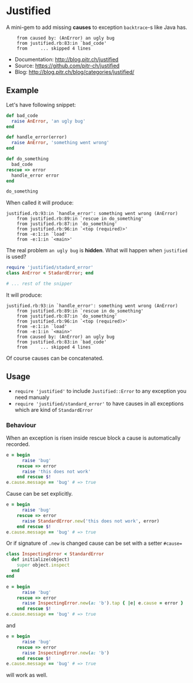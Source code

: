 # Justified

A mini-gem to add missing **causes** to exception `backtrace`-s like Java has.

        from caused by: (AnError) an ugly bug
        from justified.rb:83:in `bad_code'
        from     ... skipped 4 lines

-   Documentation: <http://blog.pitr.ch/justified>
-   Source: <https://github.com/pitr-ch/justified>
-   Blog: <http://blog.pitr.ch/blog/categories/justified/>


## Example

Let's have following snippet:

```ruby
def bad_code
  raise AnError, 'an ugly bug'
end

def handle_error(error)
  raise AnError, 'something went wrong'
end

def do_something
  bad_code
rescue => error
  handle_error error
end

do_something
```

When called it will produce:

    justified.rb:93:in `handle_error': something went wrong (AnError)
        from justified.rb:89:in `rescue in do_something'
        from justified.rb:87:in `do_something'
        from justified.rb:96:in `<top (required)>'
        from -e:1:in `load'
        from -e:1:in `<main>'

The real problem `an ugly bug` is **hidden**. What will happen when `justified` is used?

```ruby
require 'justified/stadard_error'
class AnError < StadardError; end

# ... rest of the snipper
```

It will produce:

    justified.rb:93:in `handle_error': something went wrong (AnError)
        from justified.rb:89:in `rescue in do_something'
        from justified.rb:87:in `do_something'
        from justified.rb:96:in `<top (required)>'
        from -e:1:in `load'
        from -e:1:in `<main>'
        from caused by: (AnError) an ugly bug
        from justified.rb:83:in `bad_code'
        from     ... skipped 4 lines

Of course causes can be concatenated. 

## Usage

*   `require 'justified'` to include `Justified::Error` to any exception you need manualy
*   `require 'justified/standard_error'` to have causes in all exceptions which are kind of `StandardError`

### Behaviour

When an exception is risen inside rescue block a cause is automatically recorded.

```ruby
e = begin
      raise 'bug'
    rescue => error
      raise 'this does not work'
    end rescue $!
e.cause.message == 'bug' # => true
```

Cause can be set explicitly.

```ruby
e = begin
      raise 'bug'
    rescue => error
      raise StandardError.new('this does not work', error)
    end rescue $!
e.cause.message == 'bug' # => true
```

Or if signature of `.new` is changed cause can be set with a setter `#cause=`

```ruby
class InspectingError < StandardError
  def initialize(object)
    super object.inspect
  end
end

e = begin
      raise 'bug'
    rescue => error
      raise InspectingError.new(a: 'b').tap { |e| e.cause = error }
    end rescue $!
e.cause.message == 'bug' # => true
```
 
and

```ruby
e = begin
      raise 'bug'
    rescue => error
      raise InspectingError.new(a: 'b')
    end rescue $!
e.cause.message == 'bug' # => true
```

will work as well.
